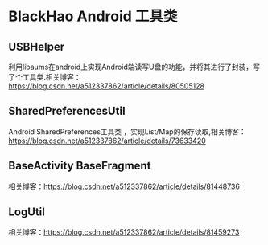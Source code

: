 # BlackHao Android 工具类  

## USBHelper<br>
利用libaums在android上实现Android端读写U盘的功能，并将其进行了封装，写了个工具类.相关博客：https://blog.csdn.net/a512337862/article/details/80505128<br>

## SharedPreferencesUtil<br>
Android SharedPreferences工具类 ，实现List/Map的保存读取,相关博客：https://blog.csdn.net/a512337862/article/details/73633420<br>

## BaseActivity BaseFragment<br>
相关博客：https://blog.csdn.net/a512337862/article/details/81448736<br>

## LogUtil<br>
相关博客：https://blog.csdn.net/a512337862/article/details/81459273<br>
